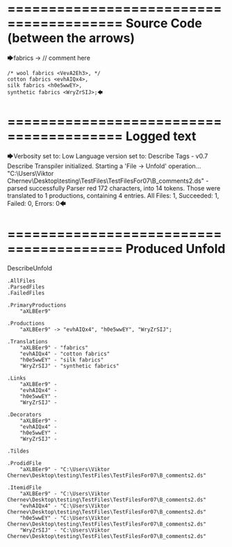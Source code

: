 ========================================
Source Code (between the arrows)
========================================

🡆fabrics <aXLBEer9> -> // comment here

    /* wool fabrics <VevA2Eh3>, */
    cotton fabrics <evhAIQx4>,
    silk fabrics <h0e5wwEY>,
    synthetic fabrics <WryZrSIJ>;🡄

========================================
Logged text
========================================

🡆Verbosity set to: Low
Language version set to: Describe Tags - v0.7
Describe Transpiler initialized.
Starting a 'File -> Unfold' operation...
"C:\Users\Viktor Chernev\Desktop\testing\TestFiles\TestFilesFor07\B_comments2.ds" - parsed successfully
Parser red 172 characters, into 14 tokens.
Those were translated to 1 productions, containing 4 entries.
All Files: 1, Succeeded: 1, Failed: 0, Errors: 0🡄

========================================
Produced Unfold
========================================

DescribeUnfold

    .AllFiles
    .ParsedFiles
    .FailedFiles

    .PrimaryProductions
        "aXLBEer9" 

    .Productions
        "aXLBEer9" -> "evhAIQx4", "h0e5wwEY", "WryZrSIJ";

    .Translations
        "aXLBEer9" - "fabrics"
        "evhAIQx4" - "cotton fabrics"
        "h0e5wwEY" - "silk fabrics"
        "WryZrSIJ" - "synthetic fabrics"

    .Links
        "aXLBEer9" - 
        "evhAIQx4" - 
        "h0e5wwEY" - 
        "WryZrSIJ" - 

    .Decorators
        "aXLBEer9" - 
        "evhAIQx4" - 
        "h0e5wwEY" - 
        "WryZrSIJ" - 

    .Tildes

    .ProdidFile
        "aXLBEer9" - "C:\Users\Viktor Chernev\Desktop\testing\TestFiles\TestFilesFor07\B_comments2.ds"

    .ItemidFile
        "aXLBEer9" - "C:\Users\Viktor Chernev\Desktop\testing\TestFiles\TestFilesFor07\B_comments2.ds"
        "evhAIQx4" - "C:\Users\Viktor Chernev\Desktop\testing\TestFiles\TestFilesFor07\B_comments2.ds"
        "h0e5wwEY" - "C:\Users\Viktor Chernev\Desktop\testing\TestFiles\TestFilesFor07\B_comments2.ds"
        "WryZrSIJ" - "C:\Users\Viktor Chernev\Desktop\testing\TestFiles\TestFilesFor07\B_comments2.ds"

